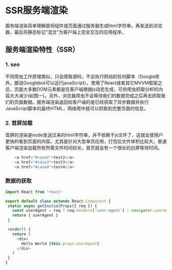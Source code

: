 # SSR服务端渲染
服务端渲染简单理解是将组件或页面通过服务器生成html字符串，再发送到浏览器，最后将静态标记"混合"为客户端上完全交互的应用程序。
## 服务端渲染特性（SSR）
### 1. seo
不同爬虫工作原理类似，只会爬取源码，不会执行网站的任何脚本（Google除外，据说Googlebot可以运行javaScript）。使用了React或者其它MVVM框架之后，页面大多数DOM元素都是在客户端根据js动态生成，可供爬虫抓取分析的内容大大减少(如图一)。另外，浏览器爬虫不会等待我们的数据完成之后再去抓取我们的页面数据。服务端渲染返回给客户端的是已经获取了异步数据并执行JavaScript脚本的最终HTML，网络爬中就可以抓取到完整页面的信息。

### 2. 首屏加载
首屏的渲染是node发送过来的html字符串，并不依赖于js文件了，这就会使用户更快的看到页面的内容。尤其是针对大型单页应用，打包后文件体积比较大，普通客户端渲染加载所有所需文件时间较长，首页就会有一个很长的白屏等待时间。

``` javascript
	<a href="#case2">test2</a>
	<a href="#case3">test3</a>
	<a href="#case4">test4</a>
```

### 数据的获取

``` javascript
import React from 'react'

export default class extends React.Component {
 static async getInitialProps({ req }) {
   const userAgent = req ? req.headers['user-agent'] : navigator.userAgent
   return { userAgent }
 }

 render() {
   return (
     <div>
       Hello World {this.props.userAgent}
     </div>
   )
 }
}
```